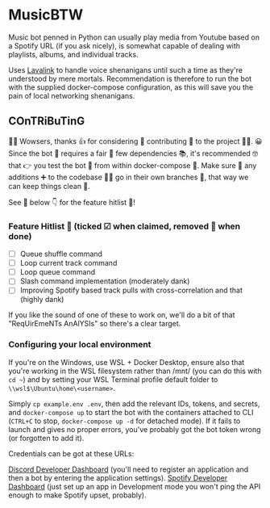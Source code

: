 # MusicBTW
Music bot penned in Python can usually play media from Youtube based on a Spotify URL (if you ask nicely), is somewhat capable of dealing with playlists, albums, 
and individual tracks.

Uses
<a href=https://github.com/freyacodes/Lavalink target="_blank">Lavalink</a>
to handle voice shenanigans until such a time as they're understood by mere mortals.
Recommendation is therefore to run the bot with the supplied docker-compose
configuration, as this will save you the pain of local networking shenanigans.

## COnTRiBuTinG
🙌🙌 Wowsers, thanks 👍 for considering 🤔 contributing 📑 to the project 👷‍♂️.
😀 Since the bot 🤖 requires a fair 🎡 few dependencies 📚, it's recommended 🤓
that 👉 you test the bot 🤖 from within docker-compose 🐳.
Make sure 🤗 any additions ➕ to the codebase 👨‍💻 go in their own branches 🌳,
that way we can keep things clean 🧹.

See 👀 below 👇 for the feature hitlist 🎯!

### Feature Hitlist 🎯 (ticked ☑ when claimed, removed 👻 when done)
- [ ] Queue shuffle command
- [ ] Loop current track command
- [ ] Loop queue command
- [ ] Slash command implementation (moderately dank)
- [ ] Improving Spotify based track pulls with cross-correlation and that (highly dank)

If you like the sound of one of these to work on, we'll do a bit of that "ReqUirEmeNTs AnAlYSIs" so there's a clear target.

### Configuring your local environment
If you're on the Windows, use WSL + Docker Desktop, ensure also that you're
working in the WSL filesystem rather than /mnt/ (you can do this with `cd ~`)
and by setting your WSL Terminal profile default folder to `\\wsl$\Ubuntu\home\<username>`. 

Simply `cp example.env .env`, then add the relevant IDs, tokens, and secrets, and
`docker-compose up` to start the bot with the containers attached to CLI 
(`CTRL+C` to stop, `docker-compose up -d` for detached mode).
If it fails to launch and gives no proper errors, you've probably got the bot token
wrong (or forgotten to add it).

Credentials can be got at these URLs:

<a href=https://discord.com/developers/applications/ target="_blank">
Discord Developer Dashboard</a>
(you'll need to register an application and then a bot by entering the 
application settings).

<a href=https://developer.spotify.com/dashboard/ target="_blank">
Spotify Developer Dashboard</a>
(just set up an app in Development mode you won't ping the API enough to make
Spotify upset, probably).